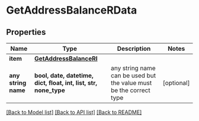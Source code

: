 # GetAddressBalanceRData


## Properties
Name | Type | Description | Notes
------------ | ------------- | ------------- | -------------
**item** | [**GetAddressBalanceRI**](GetAddressBalanceRI.md) |  | 
**any string name** | **bool, date, datetime, dict, float, int, list, str, none_type** | any string name can be used but the value must be the correct type | [optional]

[[Back to Model list]](../README.md#documentation-for-models) [[Back to API list]](../README.md#documentation-for-api-endpoints) [[Back to README]](../README.md)


